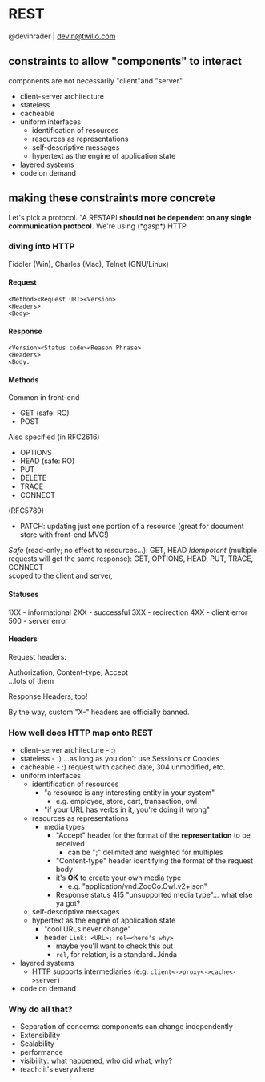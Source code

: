 # REST

@devinrader | devin@twilio.com

## constraints to allow "components" to interact

components are not necessarily "client"and "server"

- client-server architecture
- stateless
- cacheable
- uniform interfaces
  - identification of resources
  - resources as representations
  - self-descriptive messages
  - hypertext as the engine of application state
- layered systems
- code on demand

## making these constraints more concrete

Let's pick a protocol. "A RESTAPI **should not be dependent on any single
communication protocol.** We're using (\*gasp\*) HTTP.

### diving into HTTP

Fiddler (Win), Charles (Mac), Telnet (GNU/Linux)

#### Request 

    <Method><Request URI><Version>
    <Headers>
    <Body>


#### Response

    <Version><Status code><Reason Phrase>
    <Headers>
    <Body.

#### Methods

Common in front-end

- GET (safe: RO)
- POST

Also specified (in RFC2616)

- OPTIONS
- HEAD (safe: RO)
- PUT
- DELETE
- TRACE
- CONNECT

(RFC5789)

- PATCH: updating just one portion of a resource (great for document store with front-end MVC!)

_Safe_ (read-only; no effect to resources...): GET, HEAD
_Idempotent_ (multiple requests will get the same response): GET, OPTIONS, HEAD, PUT, TRACE, CONNECT  
scoped to the client and server, 

#### Statuses

1XX - informational
2XX - successful
3XX - redirection
4XX - client error
500 - server error

#### Headers

Request headers:

Authorization, Content-type, Accept  
...lots of them

Response Headers, too!

By the way, custom "X-" headers are officially banned.

### How well does HTTP map onto REST

- client-server architecture - :)
- stateless - :) ...as long as you don't use Sessions or Cookies
- cacheable - :) request with cached date, 304 unmodified, etc.
- uniform interfaces
  - identification of resources
    - "a resource is any interesting entity in your system"
      - e.g. employee, store, cart, transaction, owl
    - "if your URL has verbs in it, you're doing it wrong"
  - resources as representations
    - media types
      - "Accept" header for the format of the **representation** to be received
        - can be ";" delimited and weighted for multiples
      - "Content-type" header identifying the format of the request body
      - it's **OK** to create your own media type
        - e.g. "application/vnd.ZooCo.Owl.v2+json"
      - Response status 415 "unsupported media type"... what else ya got?
  - self-descriptive messages
  - hypertext as the engine of application state
    - "cool URLs never change"
    - header `Link: <URL>; rel=<here's why>`
      - maybe you'll want to check this out
      - `rel`, for relation, is a standard...kinda
- layered systems
  - HTTP supports intermediaries (e.g. `client<->proxy<->cache<->server`)
- code on demand

### Why do all that?

- Separation of concerns: components can change independently
- Extensibility
- Scalability
- performance
- visibility: what happened, who did what, why?
- reach: it's everywhere
